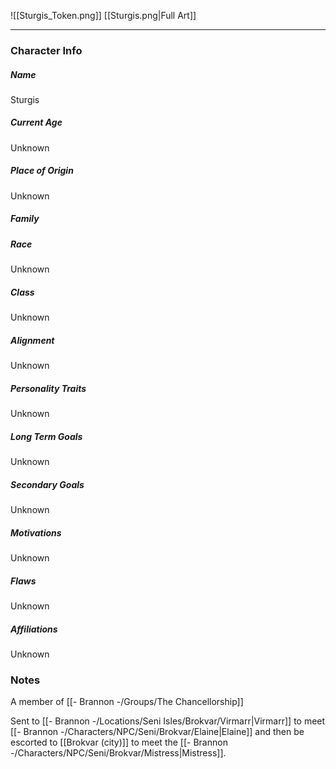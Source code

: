 ![[Sturgis_Token.png]]
[[Sturgis.png|Full Art]]

---
### Character Info

##### Name 
Sturgis

##### Current Age
Unknown

##### Place of Origin
Unknown

##### Family


##### Race
Unknown

##### Class
Unknown

##### Alignment
Unknown

##### Personality Traits
Unknown

##### Long Term Goals
Unknown

##### Secondary Goals
Unknown

##### Motivations
Unknown

##### Flaws
Unknown

##### Affiliations
Unknown

### Notes
A member of [[- Brannon -/Groups/The Chancellorship]]

Sent to [[- Brannon -/Locations/Seni Isles/Brokvar/Virmarr|Virmarr]] to meet [[- Brannon -/Characters/NPC/Seni/Brokvar/Elaine|Elaine]] and then be escorted to [[Brokvar (city)]] to meet the [[- Brannon -/Characters/NPC/Seni/Brokvar/Mistress|Mistress]].




